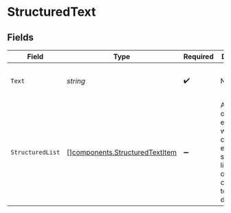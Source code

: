 # StructuredText


## Fields

| Field                                                                                                                                                 | Type                                                                                                                                                  | Required                                                                                                                                              | Description                                                                                                                                           | Example                                                                                                                                               |
| ----------------------------------------------------------------------------------------------------------------------------------------------------- | ----------------------------------------------------------------------------------------------------------------------------------------------------- | ----------------------------------------------------------------------------------------------------------------------------------------------------- | ----------------------------------------------------------------------------------------------------------------------------------------------------- | ----------------------------------------------------------------------------------------------------------------------------------------------------- |
| `Text`                                                                                                                                                | *string*                                                                                                                                              | :heavy_check_mark:                                                                                                                                    | N/A                                                                                                                                                   | From https://en.wikipedia.org/wiki/Diffuse_sky_radiation, the sky is blue because blue light is more strongly scattered than longer-wavelength light. |
| `StructuredList`                                                                                                                                      | [][components.StructuredTextItem](../../models/components/structuredtextitem.md)                                                                      | :heavy_minus_sign:                                                                                                                                    | An array of objects each of which contains either a string or a link which optionally corresponds to a document.                                      |                                                                                                                                                       |